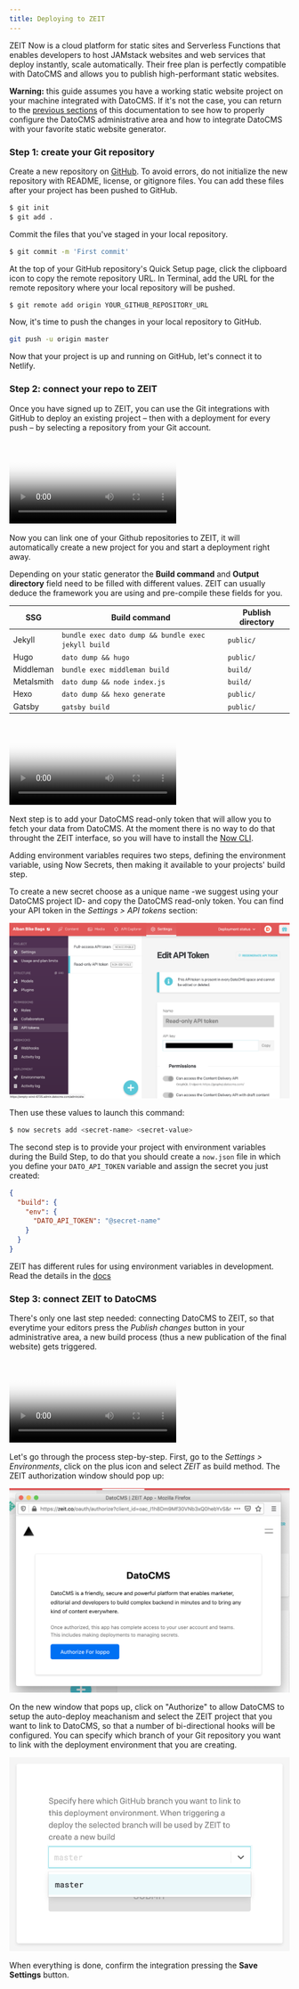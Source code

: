 ```yaml
---
title: Deploying to ZEIT
---
```


ZEIT Now is a cloud platform for static sites and Serverless Functions that enables developers to host JAMstack websites and web services that deploy instantly, scale automatically. Their free plan is perfectly compatible with DatoCMS and allows you to publish high-performant static websites.

**Warning:** this guide assumes you have a working static website project on your machine integrated with DatoCMS. If it's not the case, you can return to the [previous sections](/docs/general-concepts) of this documentation to see how to properly configure the DatoCMS administrative area and how to integrate DatoCMS with your favorite static website generator. 

### Step 1: create your Git repository

Create a new repository on [GitHub](https://github.com/new). To avoid errors, do not initialize the new repository with README, license, or gitignore files. You can add these files after your project has been pushed to GitHub.

```bash
$ git init
$ git add .
```

Commit the files that you've staged in your local repository.

```bash
$ git commit -m 'First commit'
```

At the top of your GitHub repository's Quick Setup page, click the clipboard icon to copy the remote repository URL. In Terminal, add the URL for the remote repository where your local repository will be pushed.

```bash
$ git remote add origin YOUR_GITHUB_REPOSITORY_URL
```

Now, it's time to push the changes in your local repository to GitHub.

```bash
git push -u origin master
```

Now that your project is up and running on GitHub, let's connect it to Netlify.

### Step 2: connect your repo to ZEIT

Once you have signed up to ZEIT, you can use the Git integrations with GitHub to deploy an existing project – then with a deployment for every push – by selecting a repository from your Git account.

<video class="Docs__video"
  poster="https://www.datocms-assets.com/205/1583310770-link-zeit-to-github.mp4?fm=jpg&fit=max&w=900"
  src="https://www.datocms-assets.com/205/1583310770-link-zeit-to-github.mp4?fm=mp4&w=900"
  controls="">
</video>

Now you can link one of your Github repositories to ZEIT, it will automatically create a new project for you and start a deployment right away.

Depending on your static generator the **Build command** and **Output directory** field need to be filled with different values. ZEIT can usually deduce the framework you are using and pre-compile these fields for you.

| SSG        | Build command                                       | Publish directory |
| ---------- | --------------------------------------------------- | ----------------- |
| Jekyll     | `bundle exec dato dump && bundle exec jekyll build` | `public/`         |
| Hugo       | `dato dump && hugo`                                 | `public/`         |
| Middleman  | `bundle exec middleman build`                       | `build/`          |
| Metalsmith | `dato dump && node index.js`                        | `build/`          |
| Hexo       | `dato dump && hexo generate`                        | `public/`         |
| Gatsby     | `gatsby build`                                      | `public/`         |

<video class="Docs__video"
  poster="https://www.datocms-assets.com/205/1583310865-zeit-import-github-repo.mp4?fm=jpg&fit=max&w=900"
  src="https://www.datocms-assets.com/205/1583310865-zeit-import-github-repo.mp4?fm=mp4&w=900"
  controls="">
</video>

Next step is to add your DatoCMS read-only token that will allow you to fetch your data from DatoCMS. At the moment there is no way to do that throught the ZEIT interface, so you will have to install the [Now CLI](https://zeit.co/download).

Adding environment variables requires two steps, defining the environment variable, using Now Secrets, then making it available to your projects' build step.

To create a new secret choose as a unique name -we suggest using your DatoCMS project ID- and copy the DatoCMS read-only token. You can find your API token in the _Settings > API tokens_ section:

![](../../images/zeit/datocms-docs-2020-02-27-at-11-22-55.png)

Then use these values to launch this command:

```bash
$ now secrets add <secret-name> <secret-value>
```

The second step is to provide your project with environment variables during the Build Step, to do that you should create a `now.json` file in which you define your `DATO_API_TOKEN` variable and assign the secret you just created:

```json
{
  "build": {
    "env": {
      "DATO_API_TOKEN": "@secret-name"
    }
  }
}
```

ZEIT has different rules for using environment variables in development. Read the details in the [docs](https://zeit.co/docs/v2/build-step?query=enviro#using-environment-variables-and-secrets)

### Step 3: connect ZEIT to DatoCMS

There's only one last step needed: connecting DatoCMS to ZEIT, so that everytime your editors press the _Publish changes_ button in your administrative area, a new build process (thus a new publication of the final website) gets triggered.

<video class="Docs__video"
  poster="https://www.datocms-assets.com/205/1583314881-create-zeit-deployment-environment.mp4?fm=jpg&fit=max&w=900"
  src="https://www.datocms-assets.com/205/1583314881-create-zeit-deployment-environment.mp4?fm=mp4&w=900"
  controls="">
</video>

Let's go through the process step-by-step. First, go to the _Settings > Environments_, click on the plus icon and select _ZEIT_ as build method. The ZEIT authorization window should pop up:

![](../../images/zeit/datocms-docs-2020-03-04-at-10-44-56.png)

On the new window that pops up, click on "Authorize" to allow DatoCMS to setup the auto-deploy meachanism and select the ZEIT project that you want to link to DatoCMS, so that a number of bi-directional hooks will be configured. You can specify which branch of your Git repository you want to link with the deployment environment that you are creating.

![](../../images/zeit/datocms-docs-2020-03-04-at-10-48-38.png)

When everything is done, confirm the integration pressing the **Save Settings** button.
